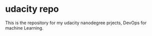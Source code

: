 # udacity repo
This is the repository for my udacity nanodegree prjects, DevOps for machine Learning.
